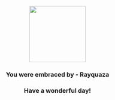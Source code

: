 <p align="center">
    <img src="https://raw.githubusercontent.com/PokeAPI/sprites/master/sprites/pokemon/384.png" width="150" height="150">
</p>
<h3 align="center">You were embraced by - <b>Rayquaza</b></h3>
<h3 align="center">Have a wonderful day!</h3>
